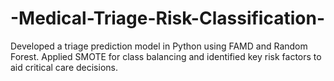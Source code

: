 # -Medical-Triage-Risk-Classification-
Developed a triage prediction model in Python using FAMD and Random Forest. Applied SMOTE for class balancing and identified key risk factors to aid critical care decisions.
